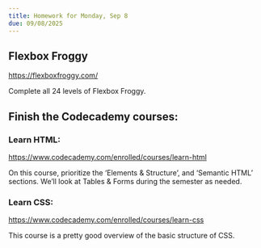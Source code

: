 ```yaml
---
title: Homework for Monday, Sep 8
due: 09/08/2025
---
```


## Flexbox Froggy

https://flexboxfroggy.com/

Complete all 24 levels of Flexbox Froggy.

## Finish the Codecademy courses:

### Learn HTML:

https://www.codecademy.com/enrolled/courses/learn-html

On this course, prioritize the ‘Elements & Structure’, and ‘Semantic HTML’ sections. We’ll look at Tables & Forms during the semester as needed.

### Learn CSS:

https://www.codecademy.com/enrolled/courses/learn-css

This course is a pretty good overview of the basic structure of CSS.
